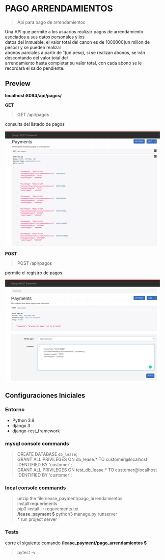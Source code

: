 # PAGO ARRENDAMIENTOS  
> Api para pago de arrendamientos  

Una API que permite a los usuarios realizar pagos de arrendamiento asociados a sus datos personales y los  
datos del inmueble, el valor total del canon es de 1000000(un millon de pesos) y se pueden realizar  
abonos parciales a partir de 1(un peso), si se realizan abonos, se irán descontando del valor total del  
arrendamiento hasta completar su valor total, con cada abono se le recordará el saldo pendiente.  

## Preview  
**localhost:8084/api/pagos/**  

**GET**  
> GET /api/pagos  

consulta del listado de pagos  

![get image example](images/get.png)    

**POST**  
> POST /api/pagos  

permite el registro de pagos  

![post image example](images/post.png)  



## Configuraciones Iniciales  

### Entorno  
* Python 3.6  
* django 3  
* django-rest_framework  

### mysql console commands  
>  CREATE DATABASE `db_lease`;  
> GRANT ALL PRIVILEGES ON db_lease.* TO customer@localhost IDENTIFIED BY 'customer';  
> GRANT ALL PRIVILEGES ON test_db_lease.* TO customer@localhost IDENTIFIED BY 'customer';  


### local console commands
> unzip the file /lease_payment/pago_arrendamientos   
> install requeriments  
pip3 install -r requirements.txt  
**/lease_payment $**
> python3 manage.py runserver  
    * run project server  

### Tests 
corre el siguiente comando 
**/lease_payment/pago_arrendamientos $**  
> pytest -v  


